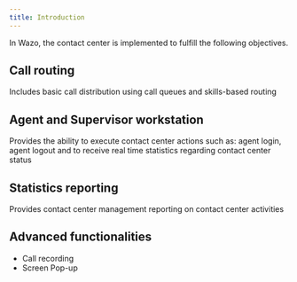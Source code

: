 ```yaml
---
title: Introduction
---
```


In Wazo, the contact center is implemented to fulfill the following objectives.

## Call routing
Includes basic call distribution using call queues and skills-based routing

## Agent and Supervisor workstation
Provides the ability to execute contact center actions such as: agent login, agent logout and to receive real time statistics regarding contact center status

## Statistics reporting
Provides contact center management reporting on contact center activities

## Advanced functionalities

- Call recording
- Screen Pop-up